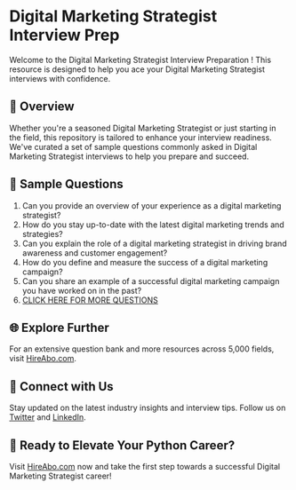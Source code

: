 # Digital Marketing Strategist Interview Prep

Welcome to the Digital Marketing Strategist Interview Preparation ! This resource is designed to help you ace your Digital Marketing Strategist interviews with confidence.

## 🚀 Overview

Whether you're a seasoned Digital Marketing Strategist or just starting in the field, this repository is tailored to enhance your interview readiness. We've curated a set of sample questions commonly asked in Digital Marketing Strategist interviews to help you prepare and succeed.

## 📝 Sample Questions

1. Can you provide an overview of your experience as a digital marketing strategist?
2. How do you stay up-to-date with the latest digital marketing trends and strategies?
3. Can you explain the role of a digital marketing strategist in driving brand awareness and customer engagement?
4. How do you define and measure the success of a digital marketing campaign?
5. Can you share an example of a successful digital marketing campaign you have worked on in the past?
6. [CLICK HERE FOR MORE QUESTIONS](https://hireabo.com/job/8_4_27/Digital%20Marketing%20Strategist)

## 🌐 Explore Further

For an extensive question bank and more resources across 5,000 fields, visit [HireAbo.com](https://www.hireabo.com).

## 📱 Connect with Us

Stay updated on the latest industry insights and interview tips. Follow us on [Twitter](https://twitter.com/hireabo) and [LinkedIn](https://www.linkedin.com/in/hire-abo-3609972a8/).

## 🚀 Ready to Elevate Your Python Career?

Visit [HireAbo.com](https://www.hireabo.com) now and take the first step towards a successful Digital Marketing Strategist career!